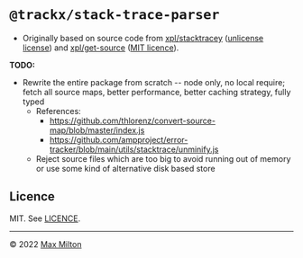 # `@trackx/stack-trace-parser`

- Originally based on source code from [xpl/stacktracey](https://github.com/xpl/stacktracey) ([unlicense license](https://github.com/xpl/stacktracey/blob/master/LICENSE)) and [xpl/get-source](https://github.com/xpl/get-source) ([MIT licence](https://github.com/xpl/get-source/blob/master/LICENSE)).

**TODO:**

- Rewrite the entire package from scratch -- node only, no local require; fetch all source maps, better performance, better caching strategy, fully typed
  - References:
    - https://github.com/thlorenz/convert-source-map/blob/master/index.js
    - https://github.com/ampproject/error-tracker/blob/main/utils/stacktrace/unminify.js
  - Reject source files which are too big to avoid running out of memory or use some kind of alternative disk based store

## Licence

MIT. See [LICENCE](https://github.com/MaxMilton/trackx/blob/master/LICENCE).

---

© 2022 [Max Milton](https://maxmilton.com)
